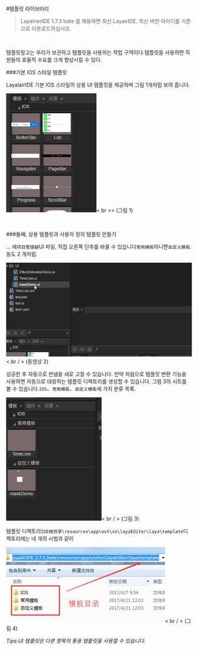 #템플릿 라이브러리

>LayairierIDE 1.7.3 bate 를 채용하면 최신 LayairIDE, 최신 버전 아이디를 기준으로 다운로드하십시오.

​

템플릿창고는 우리가 보관하고 템플릿을 사용하는 작업 구역이다.템플릿을 사용하면 직원들의 효율적 수요를 크게 향상시킬 수 있다.



###기본 IOS 스타일 템플릿

LayaiairIDE 기본 IOS 스타일의 상용 UI 템플릿을 제공하며 그림 1개처럼 보여 줍니다.

​![图片1.png](img/1.png)< br >>
(그림 1)

​

###둘째, 상용 템플릿과 사용자 정의 템플릿 만들기

… 에`项目管理器`UI 파일, 직접 오른쪽 단추를 바꿀 수 있습니다`常用模板`아니면`自定义模板`.동도 2 개처럼.

![动图2](img/2.gif)< br / > (동영상 2)

성공한 후 자동으로 판넬을 새로 고칠 수 있습니다. 만약 처음으로 템플릿 변환 기능을 사용하면 자동으로 대응하는 템플릿 디렉토리를 생성할 수 있습니다. 그림 3의 시트를 볼 수 있습니다.`IOS`、`常用模板`、`自定义模板`세 가지 분류 목록.

![图3](img/3.png)< br / > (그림 3)

템플릿 디렉토리`IDE根目录\resources\app\out\vs\layaEditor\laya\template`디렉토리에는 네 개의 시범과 같이

![图4](img/4.png)< br / > (그림 4)

*Tips:UI 템플릿은 다른 항목의 통용 템플릿을 사용할 수 있습니다.*

